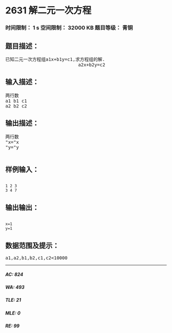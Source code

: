 # 2631 解二元一次方程   
### 时间限制： 1 s     空间限制： 32000 KB     题目等级： 青铜  
## 题目描述：  

<pre>
已知二元一次方程组a1x+b1y=c1,求方程组的解.
                           a2x+b2y=c2
</pre>
  
  
## 输入描述：  

<pre>
两行数
a1 b1 c1
a2 b2 c2
</pre>
  
  
## 输出描述：  

<pre>
两行数
"x="x
"y="y
 
</pre>
  
  
## 样例输入：  

<pre><code>
1 2 3
3 4 7
</code></pre>
  
  
## 输出输出：  

<pre><code>
x=1
y=1
</code></pre>
  
  
## 数据范围及提示：  

<pre>
a1,a2,b1,b2,c1,c2<10000
</pre>
  
  
***  

##### AC: 824  
##### WA: 493  
##### TLE: 21  
##### MLE: 0  
##### RE: 99  
